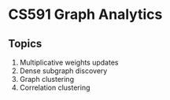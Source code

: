# CS591 Graph Analytics 


## Topics 

1. Multiplicative weights updates 
2. Dense subgraph discovery 
3. Graph clustering 
4. Correlation clustering
